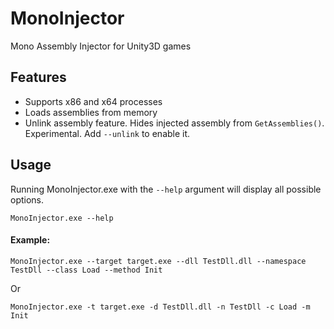 # MonoInjector
Mono Assembly Injector for Unity3D games

## Features
- Supports x86 and x64 processes
- Loads assemblies from memory
- Unlink assembly feature. Hides injected assembly from `GetAssemblies()`. Experimental. Add `--unlink` to enable it.

## Usage
Running MonoInjector.exe with the `--help` argument will display all possible options.

`MonoInjector.exe --help`

#### Example:
`MonoInjector.exe --target target.exe --dll TestDll.dll --namespace TestDll --class Load --method Init`

Or

`MonoInjector.exe -t target.exe -d TestDll.dll -n TestDll -c Load -m Init`
